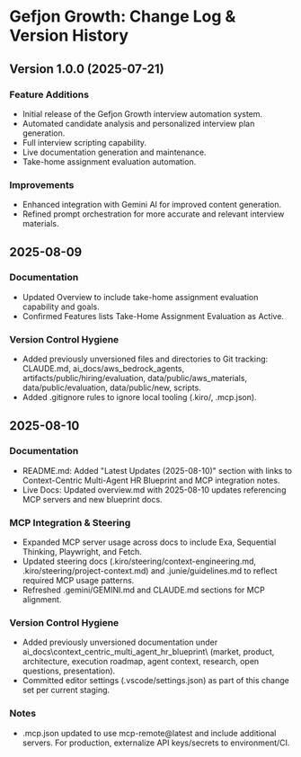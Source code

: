 # Gefjon Growth: Change Log & Version History

## Version 1.0.0 (2025-07-21)

### Feature Additions

*   Initial release of the Gefjon Growth interview automation system.
*   Automated candidate analysis and personalized interview plan generation.
*   Full interview scripting capability.
*   Live documentation generation and maintenance.
*   Take-home assignment evaluation automation.

### Improvements

*   Enhanced integration with Gemini AI for improved content generation.
*   Refined prompt orchestration for more accurate and relevant interview materials.

<!-- change-log.md last updated from commit: 64fb3086b3a467d041068352872f75484f2d2a47 -->

## 2025-08-09

### Documentation

- Updated Overview to include take-home assignment evaluation capability and goals.
- Confirmed Features lists Take-Home Assignment Evaluation as Active.

### Version Control Hygiene

- Added previously unversioned files and directories to Git tracking: CLAUDE.md, ai_docs/aws_bedrock_agents, artifacts/public/hiring/evaluation, data/public/aws_materials, data/public/evaluation, data/public/new, scripts.
- Added .gitignore rules to ignore local tooling (.kiro/, .mcp.json).


## 2025-08-10

### Documentation
- README.md: Added "Latest Updates (2025-08-10)" section with links to Context-Centric Multi-Agent HR Blueprint and MCP integration notes.
- Live Docs: Updated overview.md with 2025-08-10 updates referencing MCP servers and new blueprint docs.

### MCP Integration & Steering
- Expanded MCP server usage across docs to include Exa, Sequential Thinking, Playwright, and Fetch.
- Updated steering docs (.kiro/steering/context-engineering.md, .kiro/steering/project-context.md) and .junie/guidelines.md to reflect required MCP usage patterns.
- Refreshed .gemini/GEMINI.md and CLAUDE.md sections for MCP alignment.

### Version Control Hygiene
- Added previously unversioned documentation under ai_docs\context_centric_multi_agent_hr_blueprint\ (market, product, architecture, execution roadmap, agent context, research, open questions, presentation).
- Committed editor settings (.vscode/settings.json) as part of this change set per current staging.

### Notes
- .mcp.json updated to use mcp-remote@latest and include additional servers. For production, externalize API keys/secrets to environment/CI.
